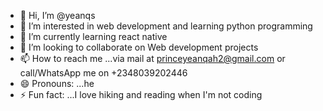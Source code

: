 - 👋 Hi, I’m @yeanqs
- 👀 I’m interested in web development and learning python programming 
- 🌱 I’m currently learning react native
- 💞️ I’m looking to collaborate on Web development projects
- 📫 How to reach me ...via mail at princeyeanqah2@gmail.com or call/WhatsApp me on +2348039202446 
- 😄 Pronouns: ...he
- ⚡ Fun fact: ...I love hiking and reading when I'm not coding

<!---
yeanqs/yeanqs is a ✨ special ✨ repository because its `README.md` (this file) appears on your GitHub profile.
You can click the Preview link to take a look at your changes.
--->
